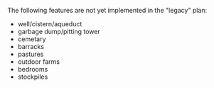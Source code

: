 The following features are not yet implemented in the "legacy" plan:

- well/cistern/aqueduct
- garbage dump/pitting tower
- cemetary
- barracks
- pastures
- outdoor farms
- bedrooms
- stockpiles
